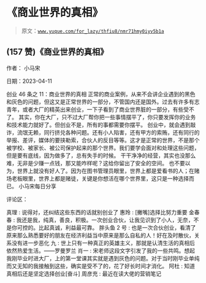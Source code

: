 # 《商业世界的真相》

> 原文：[`www.yuque.com/for_lazy/thfiu8/nmr71hmy0iyv5b1a`](https://www.yuque.com/for_lazy/thfiu8/nmr71hmy0iyv5b1a)



## (157 赞)《商业世界的真相》 

作者： 小马宋 

日期：2023-04-11 

创业 46 条之 11：商业世界的真相 正常的商业案例，从来不会讲企业遇到的黑色和灰色的问题，但这又是正常世界的一部分，不管国内还是国外。过去有许多有志青年，或者大厂的精英出来创业，一下子看到了商业世界脏的一部分，有些受不了。 其实，你在大厂，只不过大厂帮你把一些事情摆平了，你只要发挥你的业务和技术能力就好了。但创业不是，所有的事都需要你摆平。 创业中，就会遇到敲诈，流氓无赖，同行挤兑各种问题。还有小人陷害，还有甲方的索贿，还有同行的举报、差评，媒体的要挟勒索，合伙人的反目等等。这才是正常的世界，不是那个被学校、被家长、被公司保护起来的那个世界。我们要学会面对和处理这些问题，但是要有底线，因为做多了，总有失手的时候。 干干净净的经营，其实也没那么难，无非是少赚一点钱，那又能咋样呢？这给你留出了安全的空间。 也不要以为，世界上就没有好人了。因为在图书管理员眼里，世界上都是爱看书的人；在赌场老板眼里，世界上都是赌徒，关键是你想活在哪个世界里，这只是一种选择而已。 小马宋每日分享 

评论区： 

真理 : 说得对，还纠结这些东西的话就别创业了 惠玲 : [撇嘴]选择比努力重要 金春春 : 我还是我，纯真，善良，积极。一次创业合伙，让我见识到了小人，无奈，不是你可控的。比起真诚，利益最可靠。 胖头鱼 2 号 : 也是一次合伙创业，看清了原来那么熟悉要好的朋友在经济利益当中原来是那么自私的人！好在及时散伙，关系没有进一步恶化 九 : 世上只有一种真正的英雄主义，那就是认清生活的真相后依然热爱生活。——罗曼罗兰 肖一 : 宋老师这段文字引发了我的一些共鸣。想起我刚毕业时进大厂，上的第一堂课其实就是遇到灰色的问题。对于当时刚毕业单纯而又无知的我接触到这些，确实是受不了的，花了好长时间才消化。 阿杜 : 知道真相后还是坚定选择创业[奋斗] 周彦充 : 最近在读大佬的营销笔记